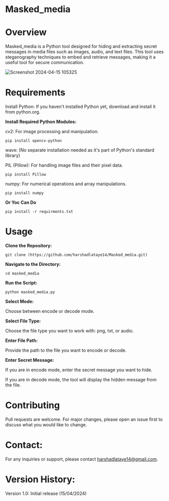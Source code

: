 # Masked_media
# Overview

Masked_media is a Python tool designed for hiding and extracting secret messages in media files such as images, audio, and text files. This tool uses steganography techniques to embed and retrieve messages, making it a useful tool for secure communication.

![Screenshot 2024-04-15 105325](https://github.com/harshadlataye14/Masked_media/assets/57581998/e381a20c-7795-4c42-8a00-a948c0918df3)


# Requirements

Install Python: If you haven't installed Python yet, download and install it from python.org.

**Install Required Python Modules:**


cv2: For image processing and manipulation.

    pip install opencv-python

wave: (No separate installation needed as it's part of Python's standard library)

PIL (Pillow): For handling image files and their pixel data.

    pip install Pillow

numpy: For numerical operations and array manipulations.

    pip install numpy

**Or Yoc Can Do**
    
    pip install -r requirments.txt

# Usage
**Clone the Repository:**

    git clone (https://github.com/harshadlataye14/Masked_media.git)

**Navigate to the Directory:**

    cd masked_media

**Run the Script:**

    python masked_media.py

**Select Mode:**

Choose between encode or decode mode.

**Select File Type:**

Choose the file type you want to work with: png, txt, or audio.

**Enter File Path:**

Provide the path to the file you want to encode or decode.

**Enter Secret Message:**

If you are in encode mode, enter the secret message you want to hide.

If you are in decode mode, the tool will display the hidden message from the file.


# Contributing
Pull requests are welcome. For major changes, please open an issue first to discuss what you would like to change.

# Contact:
For any inquiries or support, please contact harshadlataye14@gmail.com.

# Version History:

Version 1.0: Initial release (15/04/2024)


